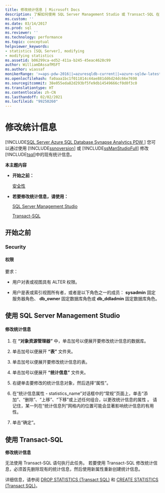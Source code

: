 ```yaml
---
title: 修改统计信息 | Microsoft Docs
description: 了解如何使用 SQL Server Management Studio 或 Transact-SQL 在 SQL Server 中修改现有统计信息。
ms.custom: ''
ms.date: 03/14/2017
ms.prod: sql
ms.reviewer: ''
ms.technology: performance
ms.topic: conceptual
helpviewer_keywords:
- statistics [SQL Server], modifying
- modifying statistics
ms.assetid: b06299ca-ed52-411a-b245-45eac4628c99
author: WilliamDAssafMSFT
ms.author: wiassaf
monikerRange: '>=aps-pdw-2016||=azuresqldb-current||=azure-sqldw-latest||>=sql-server-2016||>=sql-server-linux-2017||=azuresqldb-mi-current'
ms.openlocfilehash: fa0aaa1bc1f011814c44ae881dd6d24dc66e7698
ms.sourcegitcommit: 38e055eda82d293bf5fe9db14549666cf0d0f3c0
ms.translationtype: HT
ms.contentlocale: zh-CN
ms.lasthandoff: 02/02/2021
ms.locfileid: "99250260"
---
```

# <a name="modify-statistics"></a>修改统计信息
[!INCLUDE[SQL Server Azure SQL Database Synapse Analytics PDW ](../../includes/applies-to-version/sql-asdb-asdbmi-asa-pdw.md)]
  您可以通过使用 [!INCLUDE[ssnoversion](../../includes/ssnoversion-md.md)] 或 [!INCLUDE[ssManStudioFull](../../includes/ssmanstudiofull-md.md)] 修改 [!INCLUDE[tsql](../../includes/tsql-md.md)]中的现有统计信息。  
  
 **本主题内容**  
  
-   **开始之前：**  
  
     [安全性](#Security)  
  
-   **若要修改统计信息，请使用：**  
  
     [SQL Server Management Studio](#SSMSProcedure)  
  
     [Transact-SQL](#TsqlProcedure)  
  
##  <a name="before-you-begin"></a><a name="BeforeYouBegin"></a> 开始之前  
  
###  <a name="security"></a><a name="Security"></a> Security  
  
####  <a name="permissions"></a><a name="Permissions"></a> 权限  
 要求：  
  
-   用户对表或视图具有 ALTER 权限。  
  
-   用户是表或索引视图所有者，或者是以下角色之一的成员： **sysadmin** 固定服务器角色、 **db_owner** 固定数据库角色或 **db_ddladmin** 固定数据库角色。  
  
##  <a name="using-sql-server-management-studio"></a><a name="SSMSProcedure"></a> 使用 SQL Server Management Studio  
  
#### <a name="to-modify-statistics"></a>修改统计信息  
  
1.  在 **“对象资源管理器”** 中，单击加号以便展开要修改统计信息的数据库。  
  
2.  单击加号以便展开 **“表”** 文件夹。  
  
3.  单击加号以便展开要修改统计信息的表。  
  
4.  单击加号以便展开 **“统计信息”** 文件夹。  
  
5.  右键单击要修改的统计信息对象，然后选择“属性”。  
  
6.  在“统计信息属性 - statistics_name”对话框中的“常规”页面上，单击“添加”、“删除”、“上移”、“下移”或上述任何组合，以更改统计信息的属性     。 请记住，某一列在“统计信息列”网格内的位置可能会显著影响统计信息的有用性。  
  
7.  单击“确定”。  

##  <a name="using-transact-sql"></a><a name="TsqlProcedure"></a> 使用 Transact-SQL  
 **修改统计信息**  
  
 无法使用 Transact-SQL 语句执行此任务。 若要使用 Transact-SQL 修改统计信息，必须首先删除现有的统计信息，然后使用新属性重新创建统计信息。  
  
 详细信息，请参阅 [DROP STATISTICS (Transact SQL)](../../t-sql/statements/drop-statistics-transact-sql.md) 和 [CREATE STATISTICS (Transact SQL)](../../t-sql/statements/create-statistics-transact-sql.md)。  
  
  
